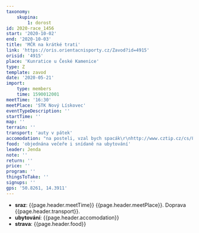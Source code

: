 ```yaml
---
taxonomy:
    skupina:
        1: dorost
id: 2020-race_1456
start: '2020-10-02'
end: '2020-10-03'
title: 'MČR na krátké trati'
link: 'https://oris.orientacnisporty.cz/Zavod?id=4915'
orisid: '4915'
place: 'Kunratice u České Kamenice'
type: Z
template: zavod
date: '2020-05-21'
import:
    type: members
    time: 1590012001
meetTime: '16:30'
meetPlace: 'STK Nový Lískovec'
eventTypeDescription: ''
startTime: ''
map: ''
terrain: ''
transport: 'auty v pátek'
accomodation: "na posteli, vzal bych spacák\r\nhttp://www.cztip.cz/cs/8163-penzion-pod-jedlovou-a-chata-ruzena"
food: 'objednána večeře i snídaně na ubytování'
leader: Jenda
note: ''
return: ''
price: ''
program: ''
thingsToTake: ''
signups: ''
gps: '50.8261, 14.3911'
---
```


* **sraz**: {{page.header.meetTime}} {{page.header.meetPlace}}. Doprava {{page.header.transport}}.
* **ubytování**: {{page.header.accomodation}}
* **strava**: {{page.header.food}}
